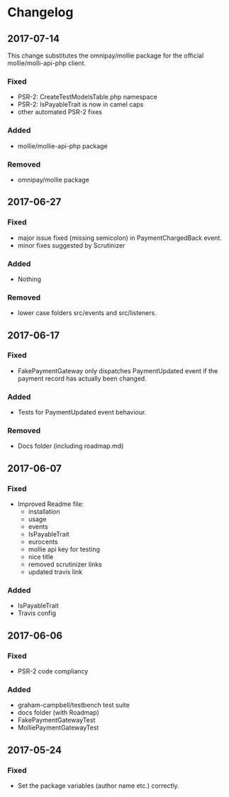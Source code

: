 # Changelog

## 2017-07-14
This change substitutes the omnipay/mollie package for the official mollie/molli-api-php client.

### Fixed
- PSR-2: CreateTestModelsTable.php namespace
- PSR-2: IsPayableTrait is now in camel caps
- other automated PSR-2 fixes

### Added
- mollie/mollie-api-php package

### Removed
- omnipay/mollie package

## 2017-06-27

### Fixed
- major issue fixed (missing semicolon) in PaymentChargedBack event.
- minor fixes suggested by Scrutinizer

### Added
- Nothing

### Removed
- lower case folders src/events and src/listeners.

## 2017-06-17

### Fixed
- FakePaymentGateway only dispatches PaymentUpdated event if the payment record has actually been changed.

### Added
- Tests for PaymentUpdated event behaviour.

### Removed
- Docs folder (including roadmap.md)

## 2017-06-07

### Fixed
- Improved Readme file:
    - installation
    - usage
    - events
    - IsPayableTrait
    - eurocents
    - mollie api key for testing
    - nice title
    - removed scrutinizer links
    - updated travis link

### Added
- IsPayableTrait
- Travis config

## 2017-06-06

### Fixed
- PSR-2 code compliancy

### Added
- graham-campbell/testbench test suite
- docs folder (with Roadmap)
- FakePaymentGatewayTest
- MolliePaymentGatewayTest

## 2017-05-24

### Fixed
- Set the package variables (author name etc.) correctly.